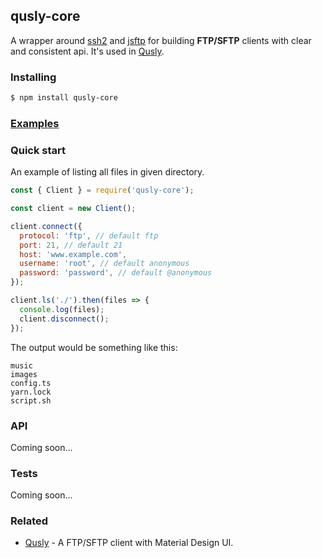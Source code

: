 ## qusly-core

A wrapper around [ssh2](https://github.com/mscdex/ssh2) and [jsftp](https://github.com/xnerhu/jsftp) for building **FTP/SFTP** clients with clear and consistent api. It's used in [Qusly](https://www.github.com/xnerhu/qusly).

### Installing

```bash
$ npm install qusly-core
```

### [Examples](/examples/)

### Quick start

An example of listing all files in given directory.

```js
const { Client } = require('qusly-core');

const client = new Client();

client.connect({
  protocol: 'ftp', // default ftp
  port: 21, // default 21
  host: 'www.example.com',
  username: 'root', // default anonymous
  password: 'password', // default @anonymous
});

client.ls('./').then(files => {
  console.log(files);
  client.disconnect();
});
```

The output would be something like this:

```
music
images
config.ts
yarn.lock
script.sh
```

### API

Coming soon...

### Tests

Coming soon...

### Related

- [Qusly](https://www.github.com/xnerhu/qusly) - A FTP/SFTP client with Material Design UI.
